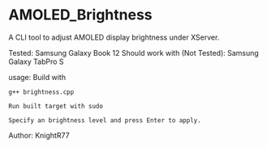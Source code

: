 # AMOLED_Brightness
A CLI tool to adjust AMOLED display brightness under XServer.

Tested: Samsung Galaxy Book 12
Should work with (Not Tested): Samsung Galaxy TabPro S

usage: Build with 
	
	g++ brightness.cpp

	Run built target with sudo
	
	Specify an brightness level and press Enter to apply.

Author: KnightR77
